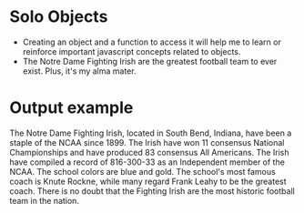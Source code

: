 # Solo Objects
- Creating an object and a function to access it will help me to learn or reinforce important javascript concepts related to objects.
- The Notre Dame Fighting Irish are the greatest football team to ever exist.  Plus, it's my alma mater.

# Output example
The Notre Dame Fighting Irish, located in South Bend, Indiana, have been a staple of the NCAA since 1899. The Irish have won 11 consensus National Championships and have produced 83 consensus All Americans. The Irish have compiled a record of 816-300-33 as an Independent member of the NCAA. The school colors are blue and gold. The school's most famous coach is Knute Rockne, while many regard Frank Leahy to be the greatest coach. There is no doubt that the Fighting Irish are the most historic football team in the nation.
